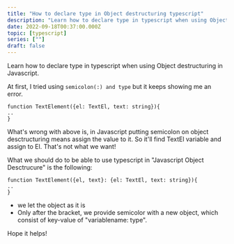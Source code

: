 ```yaml
---
title: "How to declare type in Object destructuring typescript"
description: "Learn how to declare type in typescript when using Object destructuring in Javascript"
date: 2022-09-18T00:37:00.000Z
topic: [typescript]
series: [""]
draft: false
---
```

Learn how to declare type in typescript when using Object destructuring in Javascript.

At first, I tried using `semicolon(:) and type` but it keeps showing me an error.

```
function TextElement({el: TextEl, text: string}){
..
}
```

What's wrong with above is, in Javascript putting semicolon on object desctructuring means assign the value to it. So it'll find TextEl variable and assign to El. That's not what we want!

What we should do to be able to use typescript in "Javascript Object Desctrucure" is the following: 
```
function TextElement({el, text}: {el: TextEl, text: string}){
..
}
```

- we let the object as it is
- Only after the bracket, we provide semicolor with a new object, which consist of key-value of "variablename: type".

Hope it helps!
